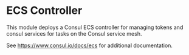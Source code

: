 # ECS Controller

This module deploys a Consul ECS controller for managing tokens and consul services for tasks on the Consul service mesh.

See https://www.consul.io/docs/ecs for additional documentation.
